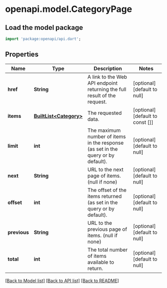 # openapi.model.CategoryPage

## Load the model package
```dart
import 'package:openapi/api.dart';
```

## Properties
Name | Type | Description | Notes
------------ | ------------- | ------------- | -------------
**href** | **String** | A link to the Web API endpoint returning the full result of the request. | [optional] [default to null]
**items** | [**BuiltList&lt;Category&gt;**](Category.md) | The requested data. | [optional] [default to const []]
**limit** | **int** | The maximum number of items in the response (as set in the query or by default). | [optional] [default to null]
**next** | **String** | URL to the next page of items. (null if none) | [optional] [default to null]
**offset** | **int** | The offset of the items returned (as set in the query or by default). | [optional] [default to null]
**previous** | **String** | URL to the previous page of items. (null if none) | [optional] [default to null]
**total** | **int** | The total number of items available to return. | [optional] [default to null]

[[Back to Model list]](../README.md#documentation-for-models) [[Back to API list]](../README.md#documentation-for-api-endpoints) [[Back to README]](../README.md)


